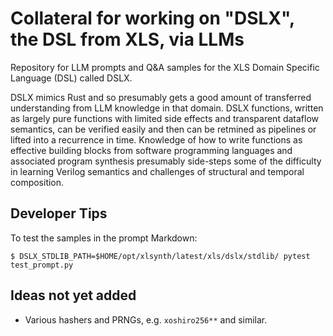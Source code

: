 # Collateral for working on "DSLX", the DSL from XLS, via LLMs

Repository for LLM prompts and Q&A samples for the XLS Domain Specific Language
(DSL) called DSLX.

DSLX mimics Rust and so presumably gets a good amount of transferred
understanding from LLM knowledge in that domain. DSLX functions, written as
largely pure functions with limited side effects and transparent dataflow
semantics, can be verified easily and then can be retmined as pipelines or
lifted into a recurrence in time. Knowledge of how to write functions as
effective building blocks from software programming languages and associated
program synthesis presumably side-steps some of the difficulty in learning
Verilog semantics and challenges of structural and temporal composition.

## Developer Tips

To test the samples in the prompt Markdown:

```
$ DSLX_STDLIB_PATH=$HOME/opt/xlsynth/latest/xls/dslx/stdlib/ pytest test_prompt.py
```

## Ideas not yet added

* Various hashers and PRNGs, e.g. `xoshiro256**` and similar.
